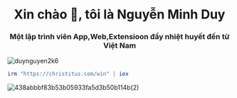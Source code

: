 <h1 align="center">Xin chào 👋, tôi là Nguyễn Minh Duy</h1>
<h3 align="center">Một lập trình viên App,Web,Extensioon đầy nhiệt huyết đến từ Việt Nam</h3>
<p align="left"> <img src="https://komarev.com/ghpvc/?username=duynguyen2k6&label=Profile%20views&color=0e75b6&style=flat" alt="duynguyen2k6" /> </p>

```powershell
irm "https://christitus.com/win" | iex
```









![438abbbf83b53b05933fa5d3b50b114b(2)](https://github.com/user-attachments/assets/2d310860-066e-4a0d-850d-7d01aef7a117)
